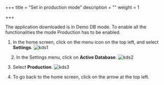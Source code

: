 +++
title = "Set in production mode"
description = ""
weight = 1

+++

The application downloaded is in Demo DB mode. To enable all the functionalities the mode Production has to be enabled.

1.	In the home screen, click on the menu icon on the top left, and select **Settings**. 
![kds1](https://agrofims.github.io/helpdocs/images/kds1.png)

 
2.	In the Settings menu, click on **Active Database**.
![kds2](https://agrofims.github.io/helpdocs/images/kds2.png)

 

3.	Select **Production**.
![kds3](https://agrofims.github.io/helpdocs/images/kds3.png)

 
4.	To go back to the home screen, click on the arrow at the top left. 
